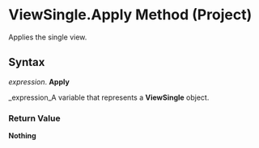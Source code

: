 
# ViewSingle.Apply Method (Project)

Applies the single view.


## Syntax

 _expression_. **Apply**

 _expression_A variable that represents a  **ViewSingle** object.


### Return Value

 **Nothing**

